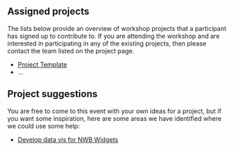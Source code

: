 ## Assigned projects

The lists below provide an overview of workshop projects that a participant has signed up to contribute to. If you are attending the workshop and are interested in participating in any of the existing projects, then please contact the team listed on the project page.

* [Project Template](projects/template)
* ...

## Project suggestions

You are free to come to this event with your own ideas for a project, but if you want some inspiration, here are some areas we have identified where we could use some help:

* [Develop data vis for NWB Widgets](https://github.com/NeurodataWithoutBorders/nwb-jupyter-widgets)
